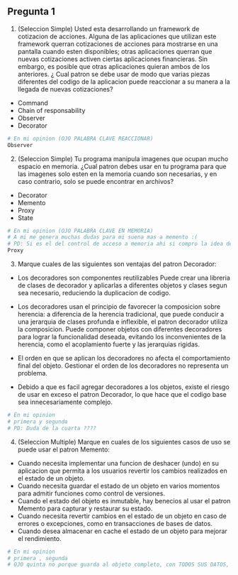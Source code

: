 ## Pregunta 1

1. (Seleccion Simple) Usted esta desarrollando un framework de cotizacion de acciones. Alguna de las
aplicaciones que utilizan este framework querran cotizaciones de acciones para mostrarse en una pantalla
cuando esten disponibles; otras aplicaciones querran que nuevas cotizaciones activen ciertas aplicaciones
financieras. Sin embargo, es posible que otras aplicaciones quieran ambos de los anteriores. ¿ Cual patron
se debe usar de modo que varias piezas diferentes del codigo de la aplicacion puede reaccionar a su manera
a la llegada de nuevas cotizaciones?

- Command
- Chain of responsability
- Observer
- Decorator

```bash
# En mi opinion (OJO PALABRA CLAVE REACCIONAR)
Observer 
```

2. (Seleccion Simple) Tu programa manipula imagenes que ocupan mucho espacio en memoria. ¿Cual patron debes usar en tu programa para que las imagenes solo esten en la memoria cuando son necesarias, y en caso contrario, solo se puede encontrar en archivos?

- Decorator
- Memento
- Proxy
- State

```bash
# En mi opinion (OJO PALABRA CLAVE EN MEMORIA)
# A mi me genera muchas dudas para mi suena mas a memento :(
# PD: Si es el del control de acceso a memoria ahi si compro la idea de Proxy :)
Proxy
```

3. Marque cuales de las siguientes son ventajas del patron Decorador:

- Los decoradores son componentes reutilizables Puede crear una libreria de clases de decorador y aplicarlas a diferentes objetos y clases segun sea necesario, reduciendo la duplicacion de codigo.

- Los decoradores usan el principio de favorecer la composicion sobre herencia: a diferencia de la herencia tradicional, que puede conducir a una jerarquia de clases profunda e inflexible, el patron decorador utiliza la composicion. Puede componer objetos con diferentes decoradores para lograr la funcionalidad deseada, evitando los inconvenientes de la herencia, como el acoplamiento fuerte y las jerarquias rigidas.

- El orden en que se aplican los decoradores no afecta el comportamiento final del objeto. Gestionar el orden de los decoradores no representa un problema. 

- Debido a que es facil agregar decoradores a los objetos, existe el riesgo de usar en exceso el patron Decorador, lo que hace que el codigo base sea innecesariamente complejo.

```bash
# En mi opinion 
# primera y segunda
# PD: Duda de la cuarta ????
```

4. (Seleccion Multiple) Marque en cuales de los siguientes casos de uso se puede usar el patron Memento:

- Cuando necesita implementar una funcion de deshacer (undo) en su aplicacion que permita a los usuarios revertir los cambios realizados en el estado de un objeto.
- Cuando necesita guardar el estado de un objeto en varios momentos para admitir funciones como control de versiones.
- Cuando el estado del objeto es inmutable, hay benecios al usar el patron Memento para capturar y
restaurar su estado.
- Cuando necesita revertir cambios en el estado de un objeto en caso de errores o excepciones, como en transacciones de bases de datos.
- Cuando desea almacenar en cache el estado de un objeto para mejorar el rendimiento.
```bash
# En mi opinion
# primera , segunda
# OJO quinta no porque guarda al objeto completo, con TODOS SUS DATOS, si hay muchos mementos consume muchos datos
```